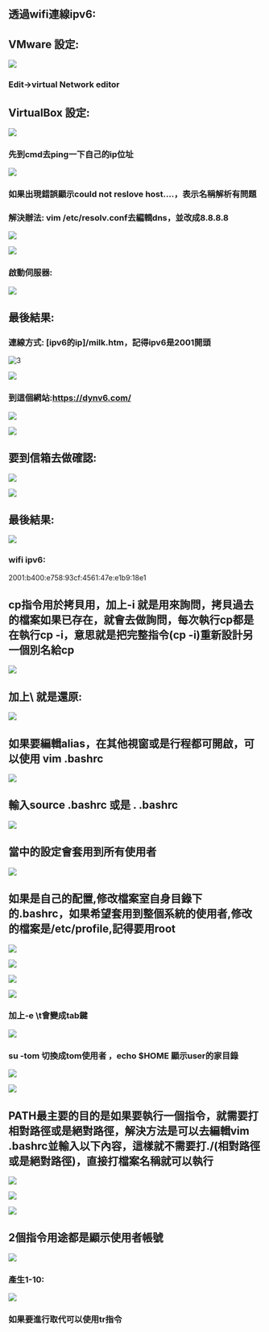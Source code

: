 ## 透過wifi連線ipv6:



## VMware 設定:

![](https://hackmd.io/_uploads/SJwBsCVzT.jpg)


### Edit->virtual Network editor




## VirtualBox 設定:


![](https://hackmd.io/_uploads/S1n8_PIzp.png)






### 先到cmd去ping一下自己的ip位址
![](https://hackmd.io/_uploads/HyVzrDUMT.png)





### 如果出現錯誤顯示could not reslove host....，表示名稱解析有問題
### 解決辦法: vim /etc/resolv.conf去編輯dns，並改成8.8.8.8

![](https://hackmd.io/_uploads/H1yy5DLf6.png)



![](https://hackmd.io/_uploads/H1Ql5DLf6.png)



### 啟動伺服器:

![](https://hackmd.io/_uploads/BJDkiDLMp.png)









## 最後結果:

### 連線方式: [ipv6的ip]/milk.htm，記得ipv6是2001開頭
![3](https://hackmd.io/_uploads/rJ3fMYSLp.png)


![](https://hackmd.io/_uploads/Syo0S_UM6.png)


### 到這個網站:https://dynv6.com/



![](https://hackmd.io/_uploads/HywHv_Lza.png)


![](https://hackmd.io/_uploads/ByyLwd8Gp.png)


## 要到信箱去做確認:

![](https://hackmd.io/_uploads/SJ_vw_LzT.png)



![](https://hackmd.io/_uploads/H1M5DdLGT.png)




## 最後結果:

![](https://hackmd.io/_uploads/SJ9euOIfT.png)




### wifi ipv6:
2001:b400:e758:93cf:4561:47e:e1b9:18e1





## cp指令用於拷貝用，加上-i 就是用來詢問，拷貝過去的檔案如果已存在，就會去做詢問，每次執行cp都是在執行cp -i，意思就是把完整指令(cp -i)重新設計另一個別名給cp
![](https://hackmd.io/_uploads/By-kou8M6.png)

## 加上\ 就是還原:

![](https://hackmd.io/_uploads/SJLrnd8fa.jpg)


## 如果要編輯alias，在其他視窗或是行程都可開啟，可以使用 vim .bashrc

![](https://hackmd.io/_uploads/S1cYJYIf6.png)


## 輸入source .bashrc 或是 . .bashrc

![](https://hackmd.io/_uploads/SyTGetLza.png)




## 當中的設定會套用到所有使用者
![](https://hackmd.io/_uploads/BJScWK8zp.jpg)

## 如果是自己的配置,修改檔案室自身目錄下的.bashrc，如果希望套用到整個系統的使用者,修改的檔案是/etc/profile,記得要用root


![](https://hackmd.io/_uploads/SJH2zYLfa.png)



![](https://hackmd.io/_uploads/B13nfKLGa.png)





![](https://hackmd.io/_uploads/r19y7FIzp.png)

![](https://hackmd.io/_uploads/B1axQK8z6.jpg)

### 加上-e  \t會變成tab鍵
![](https://hackmd.io/_uploads/BJevmtIzT.jpg)



### su -tom 切換成tom使用者 ，echo $HOME 顯示user的家目錄
![](https://hackmd.io/_uploads/rk7imK8fT.jpg)




![](https://hackmd.io/_uploads/BJofVFIz6.jpg)


## PATH最主要的目的是如果要執行一個指令，就需要打相對路徑或是絕對路徑，解決方法是可以去編輯vim .bashrc並輸入以下內容，這樣就不需要打./(相對路徑或是絕對路徑)，直接打檔案名稱就可以執行
![](https://hackmd.io/_uploads/BkjVEt8zp.jpg)


![](https://hackmd.io/_uploads/SJWUNFUMa.jpg)


![](https://hackmd.io/_uploads/SyjXStLGp.jpg)


## 2個指令用途都是顯示使用者帳號
![](https://hackmd.io/_uploads/Byg4HK8za.jpg)



### 產生1-10:
![](https://hackmd.io/_uploads/S1Iz4DUfp.png)


### 如果要進行取代可以使用tr指令
